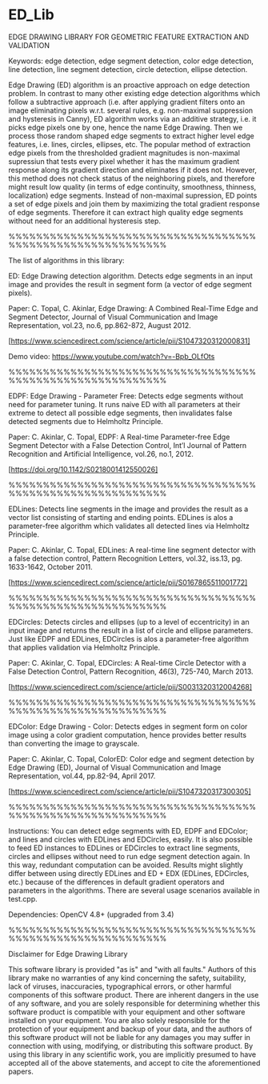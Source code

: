 # ED_Lib
EDGE DRAWING LIBRARY FOR GEOMETRIC FEATURE EXTRACTION AND VALIDATION

Keywords: edge detection, edge segment detection, color edge detection, line detection, line segment detection, circle detection, ellipse detection.

Edge Drawing (ED) algorithm is an proactive approach on edge detection problem.
In contrast to many other existing edge detection algorithms which follow a subtractive approach (i.e. after applying gradient filters onto an image eliminating pixels w.r.t. several rules, e.g. non-maximal suppression and hysteresis in Canny), ED algorithm works via an additive strategy, i.e. it picks edge pixels one by one, hence the name Edge Drawing.
Then we process those random shaped edge segments to extract higher level edge features, i.e. lines, circles, ellipses, etc.
The popular method of extraction edge pixels from the thresholded gradient magnitudes is non-maximal supressiun that tests every pixel whether it has the maximum gradient response along its gradient direction and eliminates if it does not.
However, this method does not check status of the neighboring pixels, and therefore might result low quality (in terms of edge continuity, smoothness, thinness, localization) edge segments.
Instead of non-maximal supression, ED points a set of edge pixels and join them by maximizing the total gradient response of edge segments.
Therefore it can extract high quality edge segments without need for an additional hysteresis step. 

%%%%%%%%%%%%%%%%%%%%%%%%%%%%%%%%%%%%%%%%%%%%%%%%%%%%%%%%%%%

The list of algorithms in this library:

ED: Edge Drawing detection algorithm. Detects edge segments in an input image and provides the result in segment form (a vector of edge segment pixels).

Paper: C. Topal, C. Akinlar, Edge Drawing: A Combined Real-Time Edge and Segment Detector, Journal of Visual Communication and Image Representation, vol.23, no.6, pp.862-872, August 2012.

[https://www.sciencedirect.com/science/article/pii/S1047320312000831]

Demo video: https://www.youtube.com/watch?v=-Bpb_OLfOts

%%%%%%%%%%%%%%%%%%%%%%%%%%%%%%%%%%%%%%%%%%%%%%%%%%%%%%%%%%%

EDPF: Edge Drawing - Parameter Free: Detects edge segments without need for parameter tuning. It runs naive ED with all parameters at their extreme to detect all possible edge segments, then invalidates false detected segments due to Helmholtz Principle.

Paper: C. Akinlar, C. Topal, EDPF: A Real-time Parameter-free Edge Segment Detector with a False Detection Control, Int’l Journal of Pattern Recognition and Artificial Intelligence, vol.26, no.1, 2012.

[https://doi.org/10.1142/S0218001412550026]

%%%%%%%%%%%%%%%%%%%%%%%%%%%%%%%%%%%%%%%%%%%%%%%%%%%%%%%%%%%

EDLines: Detects line segments in the image and provides the result as a vector list consisting of starting and ending points.
EDLines is alos a parameter-free algorithm which validates all detected lines via Helmholtz Principle.

Paper: C. Akinlar, C. Topal, EDLines: A real-time line segment detector with a false detection control, Pattern Recognition Letters, vol.32, iss.13, pg. 1633-1642, October 2011. 

[https://www.sciencedirect.com/science/article/pii/S0167865511001772]

%%%%%%%%%%%%%%%%%%%%%%%%%%%%%%%%%%%%%%%%%%%%%%%%%%%%%%%%%%%

EDCircles: Detects circles and ellipses (up to a level of eccentricity) in an input image and returns the result in a list of circle and ellipse parameters. Just like EDPF and EDLines, EDCircles is alos a parameter-free algorithm that applies validation via Helmholtz Principle.

Paper: C. Akinlar, C. Topal, EDCircles: A Real-time Circle Detector with a False Detection Control, Pattern Recognition, 46(3), 725-740, March 2013.

[https://www.sciencedirect.com/science/article/pii/S0031320312004268]

%%%%%%%%%%%%%%%%%%%%%%%%%%%%%%%%%%%%%%%%%%%%%%%%%%%%%%%%%%%

EDColor: Edge Drawing - Color: Detects edges in segment form on color image using a color gradient computation, hence provides better results than converting the image to grayscale.

Paper: C. Akinlar, C. Topal, ColorED: Color edge and segment detection by Edge Drawing (ED), Journal of Visual Communication and Image Representation, vol.44, pp.82-94, April 2017.

[https://www.sciencedirect.com/science/article/pii/S1047320317300305]

%%%%%%%%%%%%%%%%%%%%%%%%%%%%%%%%%%%%%%%%%%%%%%%%%%%%%%%%%%%

Instructions:
You can detect edge segments with ED, EDPF and EDColor; and lines and circles with EDLines and EDCircles, easily.
It is also possible to feed ED instances to EDLines or EDCircles to extract line segments, circles and ellipses without need to run edge segment detection again.
In this way, redundant computation can be avoided.
Results might slightly differ between using directly EDLines and ED + EDX (EDLines, EDCircles, etc.) because of the differences in default gradient operators and parameters in the algorithms.
There are several usage scenarios available in test.cpp. 

Dependencies: OpenCV 4.8+ (upgraded from 3.4)

%%%%%%%%%%%%%%%%%%%%%%%%%%%%%%%%%%%%%%%%%%%%%%%%%%%%%%%%%%%

Disclaimer for Edge Drawing Library

This software library is provided "as is" and "with all faults." Authors of this library make no warranties of any kind concerning the safety, suitability, lack of viruses, inaccuracies, typographical errors, or other harmful components of this software product. 
There are inherent dangers in the use of any software, and you are solely responsible for determining whether this software product is compatible with your equipment and other software installed on your equipment. 
You are also solely responsible for the protection of your equipment and backup of your data, and the authors of this software product will not be liable for any damages you may suffer in connection with using, modifying, or distributing this software product. 
By using this library in any scientific work, you are implicitly presumed to have accepted all of the above statements, and accept to cite the aforementioned papers.
